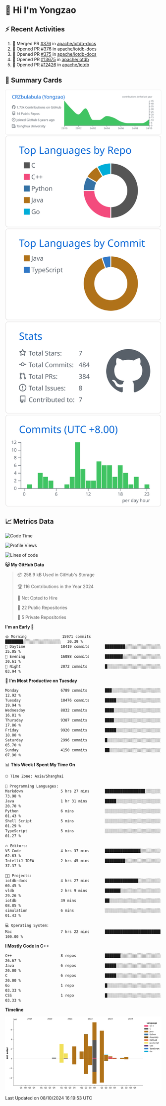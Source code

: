 # 👋 Hi I'm Yongzao

## ⚡ Recent Activities
<!--START_SECTION:activity-->
1. 🎉 Merged PR [#376](https://github.com/apache/iotdb-docs/pull/376) in [apache/iotdb-docs](https://github.com/apache/iotdb-docs)
2. 💪 Opened PR [#376](https://github.com/apache/iotdb-docs/pull/376) in [apache/iotdb-docs](https://github.com/apache/iotdb-docs)
3. 💪 Opened PR [#375](https://github.com/apache/iotdb-docs/pull/375) in [apache/iotdb-docs](https://github.com/apache/iotdb-docs)
4. 💪 Opened PR [#13675](https://github.com/apache/iotdb/pull/13675) in [apache/iotdb](https://github.com/apache/iotdb)
5. 💪 Opened PR [#12426](https://github.com/apache/iotdb/pull/12426) in [apache/iotdb](https://github.com/apache/iotdb)
<!--END_SECTION:activity-->

## 🎑 Summary Cards

[![](https://raw.githubusercontent.com/CRZbulabula/CRZbulabula/main/profile-summary-card-output/github/0-profile-details.svg)](https://github.com/vn7n24fzkq/github-profile-summary-cards)
[![](https://raw.githubusercontent.com/CRZbulabula/CRZbulabula/main/profile-summary-card-output/github/1-repos-per-language.svg)](https://github.com/vn7n24fzkq/github-profile-summary-cards) [![](https://raw.githubusercontent.com/CRZbulabula/CRZbulabula/main/profile-summary-card-output/github/2-most-commit-language.svg)](https://github.com/vn7n24fzkq/github-profile-summary-cards)
[![](https://raw.githubusercontent.com/CRZbulabula/CRZbulabula/main/profile-summary-card-output/github/3-stats.svg)](https://github.com/vn7n24fzkq/github-profile-summary-cards) [![](https://raw.githubusercontent.com/CRZbulabula/CRZbulabula/main/profile-summary-card-output/github/4-productive-time.svg)](https://github.com/vn7n24fzkq/github-profile-summary-cards)

## 📈 Metrics Data

<!--START_SECTION:waka-->
![Code Time](http://img.shields.io/badge/Code%20Time-707%20hrs%2016%20mins-blue)

![Profile Views](http://img.shields.io/badge/Profile%20Views-1-blue)

![Lines of code](https://img.shields.io/badge/From%20Hello%20World%20I%27ve%20Written-30.9%20million%20lines%20of%20code-blue)

**🐱 My GitHub Data** 

> 📦 258.9 kB Used in GitHub's Storage 
 > 
> 🏆 116 Contributions in the Year 2024
 > 
> 🚫 Not Opted to Hire
 > 
> 📜 22 Public Repositories 
 > 
> 🔑 5 Private Repositories 
 > 
**I'm an Early 🐤** 

```text
🌞 Morning                15971 commits       ████████░░░░░░░░░░░░░░░░░   30.39 % 
🌆 Daytime                18419 commits       █████████░░░░░░░░░░░░░░░░   35.05 % 
🌃 Evening                16088 commits       ████████░░░░░░░░░░░░░░░░░   30.61 % 
🌙 Night                  2072 commits        █░░░░░░░░░░░░░░░░░░░░░░░░   03.94 % 
```
📅 **I'm Most Productive on Tuesday** 

```text
Monday                   6789 commits        ███░░░░░░░░░░░░░░░░░░░░░░   12.92 % 
Tuesday                  10476 commits       █████░░░░░░░░░░░░░░░░░░░░   19.94 % 
Wednesday                8832 commits        ████░░░░░░░░░░░░░░░░░░░░░   16.81 % 
Thursday                 9387 commits        ████░░░░░░░░░░░░░░░░░░░░░   17.86 % 
Friday                   9920 commits        █████░░░░░░░░░░░░░░░░░░░░   18.88 % 
Saturday                 2996 commits        █░░░░░░░░░░░░░░░░░░░░░░░░   05.70 % 
Sunday                   4150 commits        ██░░░░░░░░░░░░░░░░░░░░░░░   07.90 % 
```


📊 **This Week I Spent My Time On** 

```text
🕑︎ Time Zone: Asia/Shanghai

💬 Programming Languages: 
Markdown                 5 hrs 27 mins       ██████████████████░░░░░░░   73.98 % 
Java                     1 hr 31 mins        █████░░░░░░░░░░░░░░░░░░░░   20.70 % 
Python                   6 mins              ░░░░░░░░░░░░░░░░░░░░░░░░░   01.43 % 
Shell Script             5 mins              ░░░░░░░░░░░░░░░░░░░░░░░░░   01.29 % 
TypeScript               5 mins              ░░░░░░░░░░░░░░░░░░░░░░░░░   01.27 % 

🔥 Editors: 
VS Code                  4 hrs 37 mins       ████████████████░░░░░░░░░   62.63 % 
IntelliJ IDEA            2 hrs 45 mins       █████████░░░░░░░░░░░░░░░░   37.37 % 

🐱‍💻 Projects: 
iotdb-docs               4 hrs 27 mins       ███████████████░░░░░░░░░░   60.45 % 
vldb                     2 hrs 9 mins        ███████░░░░░░░░░░░░░░░░░░   29.26 % 
iotdb                    39 mins             ██░░░░░░░░░░░░░░░░░░░░░░░   08.85 % 
simulation               6 mins              ░░░░░░░░░░░░░░░░░░░░░░░░░   01.43 % 

💻 Operating System: 
Mac                      7 hrs 22 mins       █████████████████████████   100.00 % 
```

**I Mostly Code in C++** 

```text
C++                      8 repos             ███████░░░░░░░░░░░░░░░░░░   26.67 % 
Java                     6 repos             █████░░░░░░░░░░░░░░░░░░░░   20.00 % 
C                        6 repos             █████░░░░░░░░░░░░░░░░░░░░   20.00 % 
Go                       1 repo              █░░░░░░░░░░░░░░░░░░░░░░░░   03.33 % 
CSS                      1 repo              █░░░░░░░░░░░░░░░░░░░░░░░░   03.33 % 
```



**Timeline**

![Lines of Code chart](https://raw.githubusercontent.com/CRZbulabula/CRZbulabula/main/assets/bar_graph.png)


 Last Updated on 08/10/2024 16:19:53 UTC
<!--END_SECTION:waka-->


